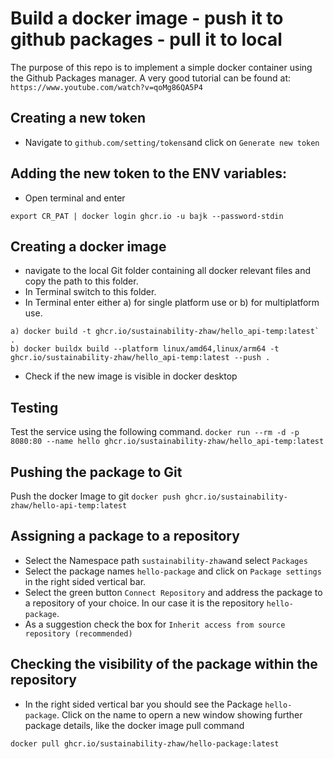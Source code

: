 # Build a docker image - push it to github packages - pull it to local

The purpose of this repo is to implement a simple docker container using the Github Packages manager.
A very good tutorial can be found at: `https://www.youtube.com/watch?v=qoMg86QA5P4`


## Creating a new token
- Navigate to `github.com/setting/tokens`and click on `Generate new token`

## Adding the new token to the ENV variables:
- Open terminal and enter

```
export CR_PAT | docker login ghcr.io -u bajk --password-stdin
```

## Creating a docker image
- navigate to the local Git folder containing all docker relevant files and copy the path to this folder.
- In Terminal switch to this folder.
- In Terminal enter either a) for single platform use or b) for multiplatform use.
```
a) docker build -t ghcr.io/sustainability-zhaw/hello_api-temp:latest` .
b) docker buildx build --platform linux/amd64,linux/arm64 -t ghcr.io/sustainability-zhaw/hello_api-temp:latest --push .
```

- Check if the new image is visible in docker desktop

## Testing
Test the service using the following command. 
`docker run --rm -d -p 8080:80 --name hello ghcr.io/sustainability-zhaw/hello_api-temp:latest`

## Pushing the package to Git
Push the docker Image to git
`docker push ghcr.io/sustainability-zhaw/hello-api-temp:latest`

## Assigning a package to a repository
- Select the Namespace path `sustainability-zhaw`and select `Packages`
- Select the package names `hello-package` and click on `Package settings` in the right sided vertical bar.
- Select the green button `Connect Repository` and address the package to a repository of your choice. In our case it is the repository `hello-package`.
- As a suggestion check the box for `Inherit access from source repository (recommended)`

## Checking the visibility of the package within the repository
- In the right sided vertical bar you should see the Package `hello-package`. 
Click on the name to opern a new window showing further package details, 
like the docker image pull command
```
docker pull ghcr.io/sustainability-zhaw/hello-package:latest
```
